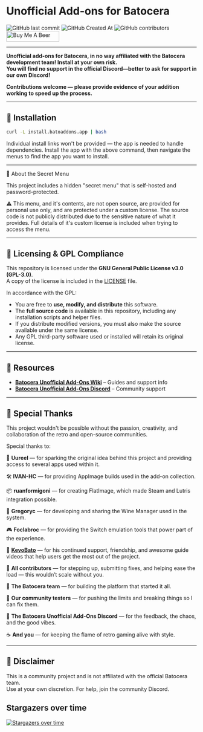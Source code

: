 # Unofficial Add-ons for Batocera

<img alt="GitHub last commit" src="https://img.shields.io/github/last-commit/DTJW92/batocera-unofficial-addons?style=for-the-badge"> <img alt="GitHub Created At" src="https://img.shields.io/github/created-at/DTJW92/batocera-unofficial-addons?style=for-the-badge"> <img alt="GitHub contributors" src="https://img.shields.io/github/contributors/DTJW92/batocera-unofficial-addons?style=for-the-badge">  <a href="https://www.buymeacoffee.com/TheNotoriousFOX" target="_blank"> <img src="https://cdn.buymeacoffee.com/buttons/v2/default-orange.png" 
       alt="Buy Me A Beer" 
       height="28" 
       width="140">
</a>

---

**Unofficial add-ons for Batocera, in no way affiliated with the Batocera development team! Install at your own risk.**  
**You will find no support in the official Discord—better to ask for support in our own Discord!**

**Contributions welcome — please provide evidence of your addition working to speed up the process.**

---

## 🚀 Installation

```bash
curl -L install.batoaddons.app | bash
```

Individual install links won't be provided — the app is needed to handle dependencies. Install the app with the above command, then navigate the menus to find the app you want to install.

---

🔐 About the Secret Menu

This project includes a hidden "secret menu" that is self-hosted and password-protected.

⚠️ This menu, and it's contents, are not open source, are provided for personal use only, and are protected under a custom license.
The source code is not publicly distributed due to the sensitive nature of what it provides.
Full details of it's custom license is included when trying to access the menu.


---

## 📜 Licensing & GPL Compliance

This repository is licensed under the **GNU General Public License v3.0 (GPL-3.0)**.  
A copy of the license is included in the [LICENSE](./LICENSE) file.

In accordance with the GPL:

- You are free to **use, modify, and distribute** this software.
- The **full source code** is available in this repository, including any installation scripts and helper files.
- If you distribute modified versions, you must also make the source available under the same license.
- Any GPL third-party software used or installed will retain its original license.

---

## 🧠 Resources

- **[Batocera Unofficial Add-Ons Wiki](https://wiki.batoaddons.app)** – Guides and support info
- **[Batocera Unofficial Add-Ons Discord](https://discord.gg/Uc9BVbDH9e)** – Community support

---
## 🙏 Special Thanks

This project wouldn't be possible without the passion, creativity, and collaboration of the retro and open-source communities.

Special thanks to:

🧠 **Uureel** — for sparking the original idea behind this project and providing access to several apps used within it.

🛠️ **IVAN-HC** — for providing AppImage builds used in the add-on collection.

📦 **ruanformigoni** — for creating FlatImage, which made Steam and Lutris integration possible.

🍷 **Gregoryc** — for developing and sharing the Wine Manager used in the system.

🎮 **Foclabroc** — for providing the Switch emulation tools that power part of the experience.

🎥 **[KevoBato](https://www.youtube.com/@KevsBatoceraBuilds)** — for his continued support, friendship, and awesome guide videos that help users get the most out of the project.

🤝 **All contributors** — for stepping up, submitting fixes, and helping ease the load — this wouldn’t scale without you.

👾 **The Batocera team** — for building the platform that started it all.

🧪 **Our community testers** — for pushing the limits and breaking things so I can fix them.

💬 **The Batocera Unofficial Add-Ons Discord** — for the feedback, the chaos, and the good vibes.

☕ **And you** — for keeping the flame of retro gaming alive with style.

---
## 💬 Disclaimer

This is a community project and is not affiliated with the official Batocera team.  
Use at your own discretion. For help, join the community Discord.

                        
## Stargazers over time
[![Stargazers over time](https://starchart.cc/DTJW92/batocera-unofficial-addons.svg?variant=adaptive)](https://starchart.cc/DTJW92/batocera-unofficial-addons)

                    
